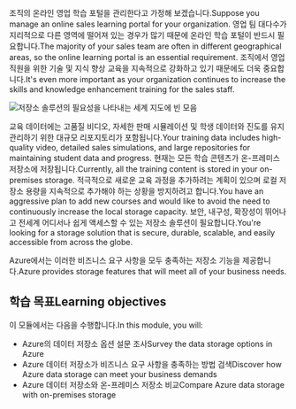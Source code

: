 <span data-ttu-id="f360c-101">조직의 온라인 영업 학습 포털을 관리한다고 가정해 보겠습니다.</span><span class="sxs-lookup"><span data-stu-id="f360c-101">Suppose you manage an online sales learning portal for your organization.</span></span> <span data-ttu-id="f360c-102">영업 팀 대다수가 지리적으로 다른 영역에 떨어져 있는 경우가 많기 때문에 온라인 학습 포털이 반드시 필요합니다.</span><span class="sxs-lookup"><span data-stu-id="f360c-102">The majority of your sales team are often in different geographical areas, so the online learning portal is an essential requirement.</span></span> <span data-ttu-id="f360c-103">조직에서 영업 직원을 위한 기술 및 지식 향상 교육을 지속적으로 강화하고 있기 때문에도 더욱 중요합니다.</span><span class="sxs-lookup"><span data-stu-id="f360c-103">It's even more important as your organization continues to increase the skills and knowledge enhancement training for the sales staff.</span></span>

![저장소 솔루션의 필요성을 나타내는 세계 지도에 빈 모음](../media/1-heading.png)

<span data-ttu-id="f360c-105">교육 데이터에는 고품질 비디오, 자세한 판매 시뮬레이션 및 학생 데이터와 진도를 유지 관리하기 위한 대규모 리포지토리가 포함됩니다.</span><span class="sxs-lookup"><span data-stu-id="f360c-105">Your training data includes high-quality video, detailed sales simulations, and large repositories for maintaining student data and progress.</span></span> <span data-ttu-id="f360c-106">현재는 모든 학습 콘텐츠가 온-프레미스 저장소에 저장됩니다.</span><span class="sxs-lookup"><span data-stu-id="f360c-106">Currently, all the training content is stored in your on-premises storage.</span></span> <span data-ttu-id="f360c-107">적극적으로 새로운 교육 과정을 추가하려는 계획이 있으며 로컬 저장소 용량을 지속적으로 추가해야 하는 상황을 방지하려고 합니다.</span><span class="sxs-lookup"><span data-stu-id="f360c-107">You have an aggressive plan to add new courses and would like to avoid the need to continuously increase the local storage capacity.</span></span>
<span data-ttu-id="f360c-108">보안, 내구성, 확장성이 뛰어나고 전세계 어디서나 쉽게 액세스할 수 있는 저장소 솔루션이 필요합니다.</span><span class="sxs-lookup"><span data-stu-id="f360c-108">You're looking for a storage solution that is secure, durable, scalable, and easily accessible from across the globe.</span></span>

<span data-ttu-id="f360c-109">Azure에서는 이러한 비즈니스 요구 사항을 모두 충족하는 저장소 기능을 제공합니다.</span><span class="sxs-lookup"><span data-stu-id="f360c-109">Azure provides storage features that will meet all of your business needs.</span></span>

## <a name="learning-objectives"></a><span data-ttu-id="f360c-110">학습 목표</span><span class="sxs-lookup"><span data-stu-id="f360c-110">Learning objectives</span></span>

<span data-ttu-id="f360c-111">이 모듈에서는 다음을 수행합니다.</span><span class="sxs-lookup"><span data-stu-id="f360c-111">In this module, you will:</span></span>

- <span data-ttu-id="f360c-112">Azure의 데이터 저장소 옵션 설문 조사</span><span class="sxs-lookup"><span data-stu-id="f360c-112">Survey the data storage options in Azure</span></span>
- <span data-ttu-id="f360c-113">Azure 데이터 저장소가 비즈니스 요구 사항을 충족하는 방법 검색</span><span class="sxs-lookup"><span data-stu-id="f360c-113">Discover how Azure data storage can meet your business demands</span></span>
- <span data-ttu-id="f360c-114">Azure 데이터 저장소와 온-프레미스 저장소 비교</span><span class="sxs-lookup"><span data-stu-id="f360c-114">Compare Azure data storage with on-premises storage</span></span>